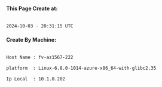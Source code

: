 
   
#### This Page Create at:

```bash

2024-10-03 - 20:31:15 UTC

```

#### Create By Machine:

```bash

Host Name : fv-az1567-222

platform  : Linux-6.8.0-1014-azure-x86_64-with-glibc2.35

Ip Local  : 10.1.0.202

```

